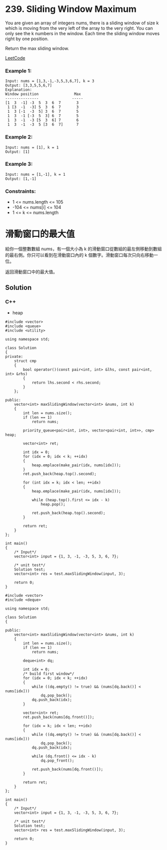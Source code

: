 # 239. Sliding Window Maximum
You are given an array of integers nums, there is a sliding window of size k which is moving from the very left of the array to the very right. You can only see the k numbers in the window. Each time the sliding window moves right by one position.

Return the max sliding window.

[LeetCode](https://leetcode.com/problems/sliding-window-maximum)

### Example 1:
```
Input: nums = [1,3,-1,-3,5,3,6,7], k = 3
Output: [3,3,5,5,6,7]
Explanation: 
Window position                Max
---------------               -----
[1  3  -1] -3  5  3  6  7       3
 1 [3  -1  -3] 5  3  6  7       3
 1  3 [-1  -3  5] 3  6  7       5
 1  3  -1 [-3  5  3] 6  7       5
 1  3  -1  -3 [5  3  6] 7       6
 1  3  -1  -3  5 [3  6  7]      7
```

### Example 2:
```
Input: nums = [1], k = 1
Output: [1]
```

### Example 3:
```
Input: nums = [1,-1], k = 1
Output: [1,-1]
```

### Constraints:

* 1 <= nums.length <= 105
* -104 <= nums[i] <= 104
* 1 <= k <= nums.length

#  滑動窗口的最大值
給你一個整數數組 nums，有一個大小為 k 的滑動窗口從數組的最左側移動到數組的最右側。你只可以看到在滑動窗口內的 k 個數字。滑動窗口每次只向右移動一位。

返回滑動窗口中的最大值。

## Solution  


### C++

* heap

```
#include <vector>
#include <queue>
#include <utility>

using namespace std;

class Solution
{
private:
    struct cmp
    {
        bool operator()(const pair<int, int> &lhs, const pair<int, int> &rhs)
        {
            return lhs.second < rhs.second;
        }
    };

public:
    vector<int> maxSlidingWindow(vector<int> &nums, int k)
    {
        int len = nums.size();
        if (len == 1)
            return nums;

        priority_queue<pair<int, int>, vector<pair<int, int>>, cmp> heap;
        
        vector<int> ret;

        int idx = 0;
        for (idx = 0; idx < k; ++idx)
        {
            heap.emplace(make_pair(idx, nums[idx]));
        }
        ret.push_back(heap.top().second);

        for (int idx = k; idx < len; ++idx)
        {
            heap.emplace(make_pair(idx, nums[idx]));

            while (heap.top().first <= idx - k)
                heap.pop();
            
            ret.push_back(heap.top().second);
        }

        return ret;
    }
};

int main()
{
    /* Input*/
    vector<int> input = {1, 3, -1, -3, 5, 3, 6, 7};

    /* unit test*/
    Solution test;
    vector<int> res = test.maxSlidingWindow(input, 3);

    return 0;
}
```

```
#include <vector>
#include <deque>

using namespace std;

class Solution
{

public:
    vector<int> maxSlidingWindow(vector<int> &nums, int k)
    {
        int len = nums.size();
        if (len == 1)
            return nums;

        deque<int> dq;

        int idx = 0;
        /* build first window*/
        for (idx = 0; idx < k; ++idx)
        {
            while ((dq.empty() != true) && (nums[dq.back()] < nums[idx]))
                dq.pop_back();
            dq.push_back(idx);
        }

        vector<int> ret;
        ret.push_back(nums[dq.front()]);

        for (idx = k; idx < len; ++idx)
        {
            while ((dq.empty() != true) && (nums[dq.back()] < nums[idx]))
                dq.pop_back();
            dq.push_back(idx);

            while (dq.front() <= idx - k)
                dq.pop_front();

            ret.push_back(nums[dq.front()]);            
        }

        return ret;
    }
};

int main()
{
    /* Input*/
    vector<int> input = {1, 3, -1, -3, 5, 3, 6, 7};

    /* unit test*/
    Solution test;
    vector<int> res = test.maxSlidingWindow(input, 3);

    return 0;
}
```
